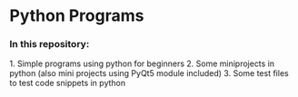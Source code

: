 # Python Programs
<h3>In this repository:</h3>
1. Simple programs using python for beginners
2. Some miniprojects in python (also mini projects using PyQt5 module included)
3. Some test files to test code snippets in python
